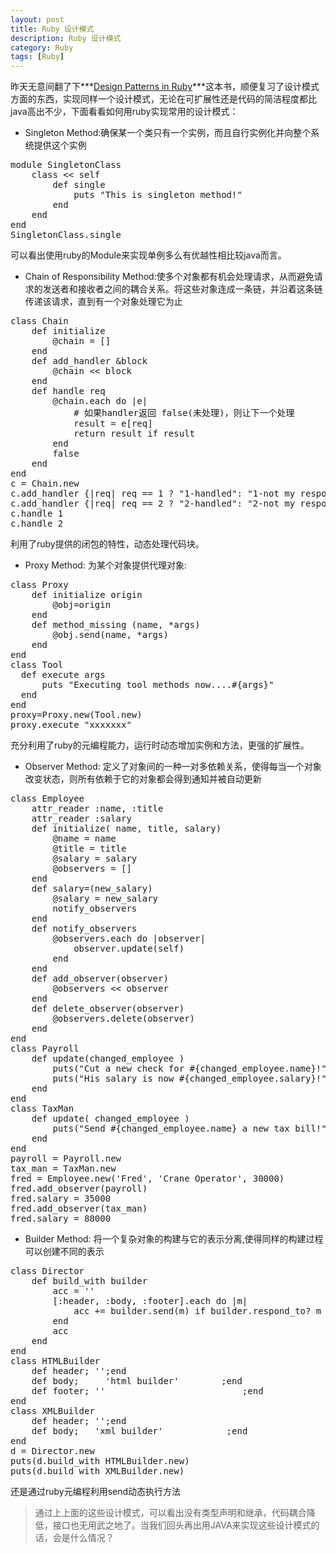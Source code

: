 ```yaml
---
layout: post
title: Ruby 设计模式
description: Ruby 设计模式
category: Ruby
tags: [Ruby]
---
```

昨天无意间翻了下***[Design Patterns in Ruby][1]***这本书，顺便复习了设计模式方面的东西，实现同样一个设计模式，无论在可扩展性还是代码的简洁程度都比java高出不少，下面看看如何用ruby实现常用的设计模式：

 - Singleton Method:确保某一个类只有一个实例，而且自行实例化并向整个系统提供这个实例
<pre>
module SingletonClass
	class << self
		def single
			puts "This is singleton method!"
		end
	end
end
SingletonClass.single
</pre>
可以看出使用ruby的Module来实现单例多么有优越性相比较java而言。
 - Chain of Responsibility Method:使多个对象都有机会处理请求，从而避免请求的发送者和接收者之间的耦合关系。将这些对象连成一条链，并沿着这条链传递该请求，直到有一个对象处理它为止
<pre>
class Chain
	def initialize
		@chain = []
	end
	def add_handler &block
		@chain << block
	end
	def handle req
		@chain.each do |e|
			# 如果handler返回 false(未处理)，则让下一个处理
			result = e[req]
			return result if result
		end
		false
	end
end
c = Chain.new
c.add_handler {|req| req == 1 ? "1-handled": "1-not my responsibility" }
c.add_handler {|req| req == 2 ? "2-handled": "2-not my responsibility" }
c.handle 1
c.handle 2
</pre>
利用了ruby提供的闭包的特性，动态处理代码块。
 - Proxy Method: 为某个对象提供代理对象:
<pre>
class Proxy
	def initialize origin
		@obj=origin
	end
	def method_missing (name, *args)
		@obj.send(name, *args)
	end
end
class Tool
  def execute args
	  puts "Executing tool methods now....#{args}"
  end
end
proxy=Proxy.new(Tool.new)
proxy.execute "xxxxxxx"
</pre>
充分利用了ruby的元编程能力，运行时动态增加实例和方法，更强的扩展性。
 - Observer Method: 定义了对象间的一种一对多依赖关系，使得每当一个对象改变状态，则所有依赖于它的对象都会得到通知并被自动更新
<pre>
class Employee
	attr_reader :name, :title
	attr_reader :salary
	def initialize( name, title, salary)
		@name = name
		@title = title
		@salary = salary
		@observers = []
	end
	def salary=(new_salary)
		@salary = new_salary
		notify_observers
	end
	def notify_observers
		@observers.each do |observer|
			observer.update(self)
		end
	end
	def add_observer(observer)
		@observers << observer
	end
	def delete_observer(observer)
		@observers.delete(observer)
	end
end
class Payroll
	def update(changed_employee )
		puts("Cut a new check for #{changed_employee.name}!")
		puts("His salary is now #{changed_employee.salary}!")
	end
end
class TaxMan
	def update( changed_employee )
		puts("Send #{changed_employee.name} a new tax bill!")
	end
end
payroll = Payroll.new
tax_man = TaxMan.new
fred = Employee.new('Fred', 'Crane Operator', 30000)
fred.add_observer(payroll)
fred.salary = 35000
fred.add_observer(tax_man)
fred.salary = 88000
</pre>
 - Builder Method: 将一个复杂对象的构建与它的表示分离,使得同样的构建过程可以创建不同的表示
<pre>
class Director
	def build_with builder
		acc = ''
		[:header, :body, :footer].each do |m|
			acc += builder.send(m) if builder.respond_to? m
		end
		acc
	end
end
class HTMLBuilder
	def header; '<html><title>html builder</title>';end
	def body;	  '<body>html builder</body>'        ;end
	def footer; '</html>'                          ;end
end
class XMLBuilder
	def header; '<?xml version="1.0" charset="utf-8">';end
	def body;   '<root>xml builder</root>'            ;end
end
d = Director.new
puts(d.build_with HTMLBuilder.new)
puts(d.build_with XMLBuilder.new)
</pre>
还是通过ruby元编程利用send动态执行方法

> 通过上上面的这些设计模式，可以看出没有类型声明和继承，代码耦合降低，接口也无用武之地了。当我们回头再出用JAVA来实现这些设计模式的话，会是什么情况？

  [1]: http://cms.everyday-cn.com/zh/ibook_download/13 "design pattern"
